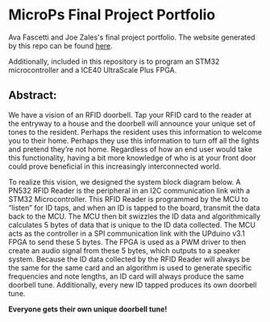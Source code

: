 # MicroPs Final Project Portfolio
Ava Fascetti and Joe Zales's final project portfolio. The website generated by this repo can be found [here](https://joseph-q-zales.github.io/HMC-MicroPs-Final-Portfolio/).

Additionally, included in this repository is to program an STM32 microcontroller and a ICE40 UltraScale Plus FPGA.

## Abstract:
We have a vision of an RFID doorbell. Tap your RFID card to the reader at the entryway to a house and the doorbell will announce your unique set of tones to the resident. Perhaps the resident uses this information to welcome you to their home. Perhaps they use this information to turn off all the lights and pretend they’re not home. Regardless of how an end user would take this functionality, having a bit more knowledge of who is at your front door could prove beneficial in this increasingly interconnected world.

To realize this vision, we designed the system block diagram below. A PN532 RFID Reader is the peripheral in an I2C communication link with a STM32 Microcontroller. This RFID Reader is programmed by the MCU to “listen” for ID taps, and when an ID is tapped to the board, transmit the data back to the MCU. The MCU then bit swizzles the ID data and algorithmically calculates 5 bytes of data that is unique to the ID data collected. The MCU acts as the controller in a SPI communication link with the UPduino v3.1 FPGA to send these 5 bytes. The FPGA is used as a PWM driver to then create an audio signal from these 5 bytes, which outputs to a speaker system. Because the ID data collected by the RFID Reader will always be the same for the same card and an algorithm is used to generate specific frequencies and note lengths, an ID card will always produce the same doorbell tune. Additionally, every new ID tapped produces its own doorbell tune.

**Everyone gets their own unique doorbell tune!**
